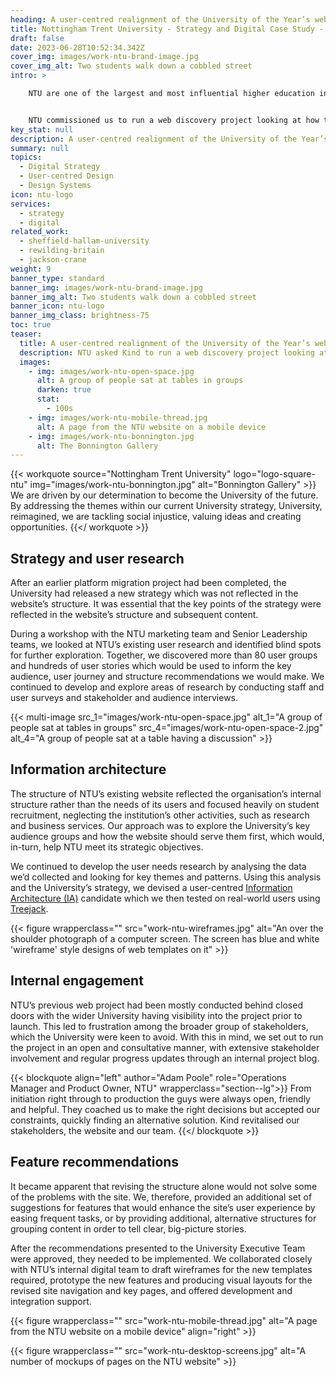 ```yaml
---
heading: A user-centred realignment of the University of the Year’s website
title: Nottingham Trent University - Strategy and Digital Case Study - Education
draft: false
date: 2023-06-28T10:52:34.342Z
cover_img: images/work-ntu-brand-image.jpg
cover_img_alt: Two students walk down a cobbled street
intro: >

    NTU are one of the largest and most influential higher education institutions in the UK and the second most sustainable university in the world. A university that opens its arms to all, they were the first to sign up to the Government’s social mobility pledge, demonstrating a commitment to improving the prospects of young people from disadvantaged backgrounds.


    NTU commissioned us to run a web discovery project looking at how their primary website should be structured to be more relevant to the needs of the University’s external and internal audiences, while still reflecting NTU strategy, key messages and unique position.
key_stat: null
description: A user-centred realignment of the University of the Year’s website
summary: null
topics:
  - Digital Strategy
  - User-centred Design
  - Design Systems
icon: ntu-logo
services:
  - strategy
  - digital
related_work:
  - sheffield-hallam-university
  - rewilding-britain
  - jackson-crane
weight: 9
banner_type: standard
banner_img: images/work-ntu-brand-image.jpg
banner_img_alt: Two students walk down a cobbled street
banner_icon: ntu-logo
banner_img_class: brightness-75
toc: true
teaser:
  title: A user-centred realignment of the University of the Year’s website
  description: NTU asked Kind to run a web discovery project looking at how their primary website should be structured to be more relevant to the needs of their audiences.
  images:
    - img: images/work-ntu-open-space.jpg
      alt: A group of people sat at tables in groups
      darken: true
      stat:
        - 100s
    - img: images/work-ntu-mobile-thread.jpg
      alt: A page from the NTU website on a mobile device
    - img: images/work-ntu-bonnington.jpg
      alt: The Bonnington Gallery
---
```


{{< workquote source="Nottingham Trent University" logo="logo-square-ntu" img="images/work-ntu-bonnington.jpg" alt="Bonnington Gallery" >}}
We are driven by our determination to become the University of the future. By addressing the themes within our current University strategy, University, reimagined, we are tackling social injustice, valuing ideas and creating opportunities.
{{</ workquote >}}

<!-- Our challenge was to improve the structure and journey for the multitude of user groups that frequent ntu.ac.uk and help them build a website that reflects the wide-ranging activities the University is known for. -->



<!-- Text left -->
<div class="w-full grid grid-cols-12 gap-x-2.5 gap-y-6 lg:gap-6 xl:gap-8">
  <div class="prose col-span-full lg:col-span-8">

  ## Strategy and user research

  After an earlier platform migration project had been completed, the University had released a new strategy which was not reflected in the website’s structure. It was essential that the key points of the strategy were reflected in the website’s structure and subsequent content.

  During a workshop with the NTU marketing team and Senior Leadership teams, we looked at NTU’s existing user research and identified blind spots for further exploration. Together, we discovered more than 80 user groups and hundreds of user stories which would be used to inform the key audience, user journey and structure recommendations we would make. We continued to develop and explore areas of research by conducting staff and user surveys and stakeholder and audience interviews.

  </div>
</div>

{{< multi-image
  src_1="images/work-ntu-open-space.jpg" alt_1="A group of people sat at tables in groups"
  src_4="images/work-ntu-open-space-2.jpg" alt_4="A group of people sat at a table having a discussion" >}}



<!-- Text right -->
<div class="w-full grid grid-cols-12 gap-x-2.5 gap-y-6 lg:gap-6 xl:gap-8">
  <div class="prose col-span-full lg:col-span-8 lg:col-start-5">

  ## Information architecture

  The structure of NTU’s existing website reflected the organisation’s internal structure rather than the needs of its users and focused heavily on student recruitment, neglecting the institution’s other activities, such as research and business services. Our approach was to explore the University’s key audience groups and how the website should serve them first, which would, in-turn, help NTU meet its strategic objectives.

  We continued to develop the user needs research by analysing the data we’d collected and looking for key themes and patterns. Using this analysis and the University’s strategy, we devised a user-centred [Information Architecture (IA)](https://en.wikipedia.org/wiki/Information_architecture) candidate which we then tested on real-world users using [Treejack](https://www.optimalworkshop.com/treejack).

  </div>
</div>

{{< figure wrapperclass="" src="work-ntu-wireframes.jpg" alt="An over the shoulder photograph of a computer screen. The screen has blue and white 'wireframe' style designs of web templates on it" >}}

<!-- Text left -->
<div class="w-full grid grid-cols-12 gap-x-2.5 gap-y-6 lg:gap-6 xl:gap-8">
  <div class="prose col-span-full lg:col-span-8">

  ## Internal engagement

  NTU’s previous web project had been mostly conducted behind closed doors with the wider University having visibility into the project prior to launch. This led to frustration among the broader group of stakeholders, which the University were keen to avoid. With this in mind, we set out to run the project in an open and consultative manner, with extensive stakeholder involvement and regular progress updates through an internal project blog.

  </div>
</div>

{{< blockquote align="left" author="Adam Poole" role="Operations Manager and Product Owner, NTU" wrapperclass="section--lg">}}
From initiation right through to production the guys were always open, friendly and helpful. They coached us to make the right decisions but accepted our constraints, quickly finding an alternative solution. Kind revitalised our stakeholders, the website and our team.
{{</ blockquote >}}

<!-- Text right -->
<div class="w-full grid grid-cols-12 gap-x-2.5 gap-y-6 lg:gap-6 xl:gap-8">
  <div class="prose col-span-full lg:col-span-8 lg:col-start-5">

  ## Feature recommendations

  It became apparent that revising the structure alone would not solve some of the problems with the site. We, therefore, provided an additional set of suggestions for features that would enhance the site’s user experience by easing frequent tasks, or by providing additional, alternative structures for grouping content in order to tell clear, big-picture stories.

  After the recommendations presented to the University Executive Team were approved, they needed to be implemented. We collaborated closely with NTU’s internal digital team to draft wireframes for the new templates required, prototype the new features and producing visual layouts for the revised site navigation and key pages, and offered development and integration support.

  </div>
</div>

{{< figure wrapperclass="" src="work-ntu-mobile-thread.jpg" alt="A page from the NTU website on a mobile device" align="right" >}}


{{< figure wrapperclass="" src="work-ntu-desktop-screens.jpg" alt="A number of mockups of pages on the NTU website" >}}